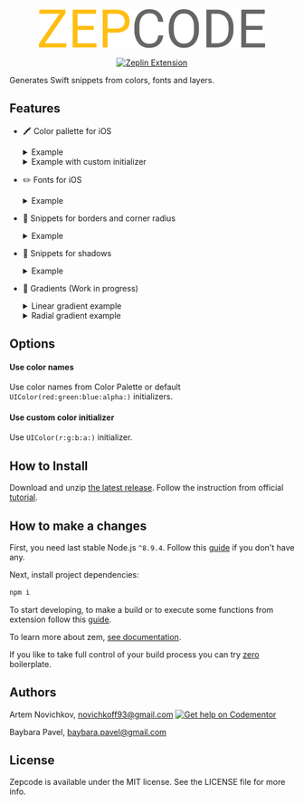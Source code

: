 <p align="center">
<img src=".github/zepcode-logo.png" width="400" />
</p>

<p align="center">
  <a href="https://extensions.zeplin.io">
    <img src="https://img.shields.io/badge/zeplin-extension-ffbe12.svg" alt="Zeplin Extension" />
  </a>
</p>
Generates Swift snippets from colors, fonts and layers.

## Features

- 🖍 Color pallette for iOS

  <details><summary>Example</summary>

  ```swift
  import UIKit

  extension UIColor {

      static let electricBlue = UIColor(red: 0/255, green: 86/255, blue: 255/255, alpha: 1)
  }
  ```
  </details>
  <details><summary>Example with custom initializer</summary>

  ```swift
  import UIKit

  extension UIColor {

      convenience init(r red: Int, g green: Int, b blue: Int, a: CGFloat = 1) {
          self.init(red: CGFloat(red) / 255, green: CGFloat(green) / 255, blue: CGFloat(blue) / 255, alpha: a)
      }

      static let electricBlue = UIColor(r: 0, g: 86, b: 255)
  }
  ```
  </details>

- ✏️ Fonts for iOS

  <details><summary>Example</summary>

  ```swift
  import UIKit

  extension UIFont {

      static func BloggerSansBold(ofSize: CGFloat) -> UIFont {
          return UIFont(name: "BloggerSans-Bold", size: size)!
      }
  }
  ```

  </details>

- 🚧 Snippets for borders and corner radius

  <details><summary>Example</summary>

  ```swift
  view.layer.borderWidth = 4
  view.layer.borderColor = UIColor.white.cgColor
  view.layer.cornerRadius = 40
  ```

  </details>

- 🌚 Snippets for shadows

  <details><summary>Example</summary>

  ```swift
  view.layer.shadowColor = UIColor.black8.cgColor
  view.layer.shadowOffset = CGSize(width: 0, height: 4)
  view.layer.shadowRadius = 8
  ```

  </details>

- 🎨 Gradients (Work in progress)

  <details><summary>Linear gradient example</summary>

  ```swift
  let gradientLayer = CAGradientLayer()
  gradientLayer.frame = view.bounds
  gradientLayer.startPoint = CGPoint(x: 0.0, y: 0.5)
  gradientLayer.endPoint = CGPoint(x: 1.0, y: 0.5)
  gradientLayer.colors = [UIColor.lightishRed.cgColor, UIColor.barbiePink.cgColor]
  gradientLayer.locations = [0, 1]
  view.layer.insertSublayer(gradientLayer, at: 0)
  ```

  </details>
   <details><summary>Radial gradient example</summary>

  ```swift
  final class RadialGradientView: UIView {

      private var radius: CGFloat {
          return min(bounds.width / 2, bounds.height / 2)
      }

      private let colors = [UIColor.red.cgColor, UIColor.neonGreen.cgColor]

      override init(frame: CGRect) {
          super.init(frame: frame)
          clipsToBounds = true
      }

      required init?(coder aDecoder: NSCoder) {
          fatalError("init(coder:) has not been implemented")
      }

      override func layoutSubviews() {
          super.layoutSubviews()
          layer.cornerRadius = radius
      }

      override func draw(_ rect: CGRect) {
          let context = UIGraphicsGetCurrentContext()

          let colorSpace = CGColorSpaceCreateDeviceRGB()
          let colorsCount = colors.count
          var locations = (0...colorsCount - 1).map { i in
              return CGFloat(i) / CGFloat(colorsCount)
          }

          guard let gradient = CGGradient(colorsSpace: colorSpace, colors: colors as CFArray, locations: locations) else {
              return
          }

          context?.drawRadialGradient(gradient,
                                     startCenter: center,
                                     startRadius: 0,
                                     endCenter: center,
                                     endRadius: radius,
                                     options: CGGradientDrawingOptions(rawValue: 0))
          }
  }
  ```

  </details>

## Options

#### Use color names
Use color names from Color Palette or default `UIColor(red:green:blue:alpha:)` initializers.

#### Use custom color initializer
Use `UIColor(r:g:b:a:)` initializer.

## How to Install

Download and unzip [the latest release](https://github.com/artemnovichkov/zepcode/releases/).
Follow the instruction from official [tutorial](https://github.com/zeplin/zeplin-extension-documentation/blob/master/tutorial.md#adding-a-local-extension).

## How to make a changes

First, you need last stable Node.js `^8.9.4`. Follow this [guide](https://github.com/creationix/nvm/blob/master/README.md#installation) if you don't have any.

Next, install project dependencies:

```bash
npm i
```

To start developing, to make a build or to execute some functions from extension follow this [guide](https://github.com/zeplin/zem#scripts).

To learn more about zem, [see documentation](https://github.com/zeplin/zem).

If you like to take full control of your build process you can try [zero](https://github.com/baybara-pavel/zero) boilerplate.

## Authors

Artem Novichkov, novichkoff93@gmail.com [![Get help on Codementor](https://cdn.codementor.io/badges/get_help_github.svg)](https://www.codementor.io/artemnovichkov?utm_source=github&utm_medium=button&utm_term=artemnovichkov&utm_campaign=github)

Baybara Pavel, baybara.pavel@gmail.com

## License

Zepcode is available under the MIT license. See the LICENSE file for more info.

